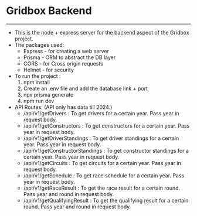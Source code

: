 <h1>Gridbox Backend</h1>
<hr/>
<p>
<ul>
<li>This is the node + express server for the backend aspect of the Gridbox project. </li>
<li>The packages used:
    <ul>
    <li>Express - for creating a web server</li>
    <li>Prisma - ORM to abstract the DB layer</li>
    <li>CORS - for Cross origin requests</li>
    <li>Helmet - for security</li>
    </ul>
</li>
<li>To run the project : 
    <ol>
    <li>npm install</li>
    <li>Create an .env file and add the database link + port</li>
    <li>npx prisma generate</li>
    <li>npm run dev</li>
    </ol>
</li>
<li>API Routes: (API only has data till 2024.)
    <ul>
    <li>/api/v1/getDrivers : To get drivers for a certain year. Pass year in request body.</li>
    <li>/api/v1/getConstructors : To get constructors for a certain year. Pass year in request body.</li>
    <li>/api/v1/getDriverStandings : To get driver standings for a certain year. Pass year in request body.</li>
    <li>/api/v1/getConstructorStandings : To get constructor standings for a certain year. Pass year in request body.</li>
    <li>/api/v1/getCircuits : To get circuits for a certain year. Pass year in request body.</li>
    <li>/api/v1/getSchedule : To get race schedule for a certain year. Pass year in request body.</li>
    <li>/api/v1/getRaceResult : To get the race result for a certain round. Pass year and round in request body.</li>
    <li>/api/v1/getQualifyingResult : To get the qualifying result for a certain round. Pass year and round in request body.</li>
    </ul>
</li>
</ul>
</p>